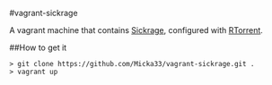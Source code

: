 #vagrant-sickrage


A vagrant machine that contains [Sickrage][2], configured with [RTorrent][1].


##How to get it

```
> git clone https://github.com/Micka33/vagrant-sickrage.git .
> vagrant up

```

[1]: https://github.com/Micka33/docker-rtorrent
[2]: https://github.com/Micka33/docker-sickrage
